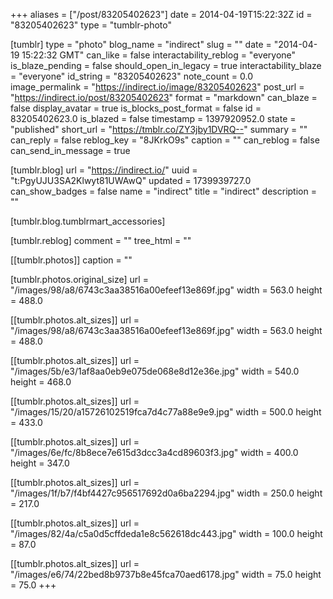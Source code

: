 +++
aliases = ["/post/83205402623"]
date = 2014-04-19T15:22:32Z
id = "83205402623"
type = "tumblr-photo"

[tumblr]
type = "photo"
blog_name = "indirect"
slug = ""
date = "2014-04-19 15:22:32 GMT"
can_like = false
interactability_reblog = "everyone"
is_blaze_pending = false
should_open_in_legacy = true
interactability_blaze = "everyone"
id_string = "83205402623"
note_count = 0.0
image_permalink = "https://indirect.io/image/83205402623"
post_url = "https://indirect.io/post/83205402623"
format = "markdown"
can_blaze = false
display_avatar = true
is_blocks_post_format = false
id = 83205402623.0
is_blazed = false
timestamp = 1397920952.0
state = "published"
short_url = "https://tmblr.co/ZY3jby1DVRQ--"
summary = ""
can_reply = false
reblog_key = "8JKrkO9s"
caption = ""
can_reblog = false
can_send_in_message = true

[tumblr.blog]
url = "https://indirect.io/"
uuid = "t:PgyUJU3SA2Klwyt81UWAwQ"
updated = 1739939727.0
can_show_badges = false
name = "indirect"
title = "indirect"
description = ""

[tumblr.blog.tumblrmart_accessories]

[tumblr.reblog]
comment = ""
tree_html = ""

[[tumblr.photos]]
caption = ""

[tumblr.photos.original_size]
url = "/images/98/a8/6743c3aa38516a00efeef13e869f.jpg"
width = 563.0
height = 488.0

[[tumblr.photos.alt_sizes]]
url = "/images/98/a8/6743c3aa38516a00efeef13e869f.jpg"
width = 563.0
height = 488.0

[[tumblr.photos.alt_sizes]]
url = "/images/5b/e3/1af8aa0eb9e075de068e8d12e36e.jpg"
width = 540.0
height = 468.0

[[tumblr.photos.alt_sizes]]
url = "/images/15/20/a15726102519fca7d4c77a88e9e9.jpg"
width = 500.0
height = 433.0

[[tumblr.photos.alt_sizes]]
url = "/images/6e/fc/8b8ece7e615d3dcc3a4cd89603f3.jpg"
width = 400.0
height = 347.0

[[tumblr.photos.alt_sizes]]
url = "/images/1f/b7/f4bf4427c956517692d0a6ba2294.jpg"
width = 250.0
height = 217.0

[[tumblr.photos.alt_sizes]]
url = "/images/82/4a/c5a0d5cffdeda1e8c562618dc443.jpg"
width = 100.0
height = 87.0

[[tumblr.photos.alt_sizes]]
url = "/images/e6/74/22bed8b9737b8e45fca70aed6178.jpg"
width = 75.0
height = 75.0
+++
